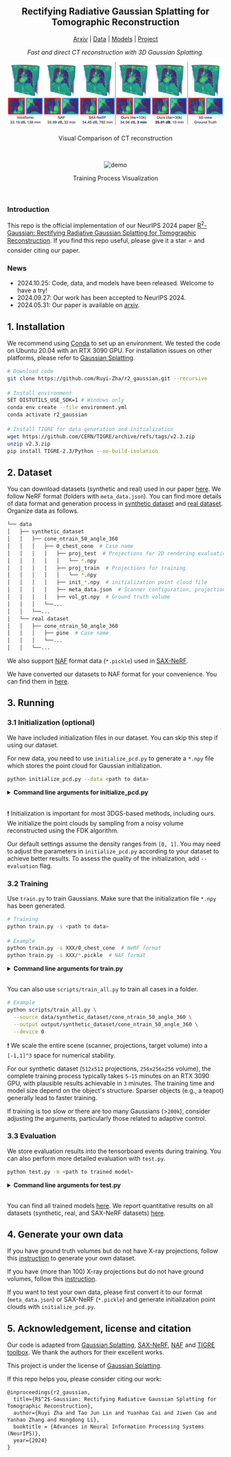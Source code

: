 &nbsp;

<div align="center">

<h2> Rectifying Radiative Gaussian Splatting for Tomographic Reconstruction </h2> 

[Arxiv](https://arxiv.org/abs/2405.20693) | [Data](https://drive.google.com/drive/folders/1YZ3w87XrCNyjDRos6gkY8zgT5hESl-PN?usp=sharing) | [Models](https://drive.google.com/drive/folders/1HIvO7aS2gbp7Qx3ceHiRSNoAKKS_VnjU?usp=sharing) | [Project](https://ruyi-zha.github.io/r2_gaussian/r2_gaussian.html)

*Fast and direct CT reconstruction with 3D Gaussian Splatting.*


![cover](assets/cover.png)

Visual Comparison of CT reconstruction

&nbsp;

![demo](assets/demo.gif)

Training Process Visualization

</div>


&nbsp;


### Introduction

This repo is the official implementation of our NeurIPS 2024 paper [R<sup>2</sup>-Gaussian: Rectifying Radiative Gaussian Splatting for Tomographic Reconstruction](https://arxiv.org/abs/2405.20693). If you find this repo useful, please give it a star ⭐ and consider citing our paper.

### News

* 2024.10.25: Code, data, and models have been released. Welcome to have a try!
* 2024.09.27: Our work has been accepted to NeurIPS 2024.
* 2024.05.31: Our paper is available on [arxiv](https://arxiv.org/abs/2405.20693).

## 1. Installation

We recommend using [Conda](https://docs.conda.io/en/latest/miniconda.html) to set up an environment. We tested the code on Ubuntu 20.04 with an RTX 3090 GPU. For installation issues on other platforms, please refer to [Gaussian Splatting](https://github.com/graphdeco-inria/gaussian-splatting).

```sh
# Download code
git clone https://github.com/Ruyi-Zha/r2_gaussian.git --recursive

# Install environment
SET DISTUTILS_USE_SDK=1 # Windows only
conda env create --file environment.yml
conda activate r2_gaussian

# Install TIGRE for data generation and initialization
wget https://github.com/CERN/TIGRE/archive/refs/tags/v2.3.zip
unzip v2.3.zip
pip install TIGRE-2.3/Python --no-build-isolation
```

## 2. Dataset

You can download datasets (synthetic and real) used in our paper [here](https://drive.google.com/drive/folders/1YZ3w87XrCNyjDRos6gkY8zgT5hESl-PN?usp=sharing). We follow NeRF format (folders with `meta_data.json`). You can find more details of data format and generation process in [synthetic dataset](data_generator/synthetic_dataset/README.md) and [real dataset](data_generator/real_dataset/README.md). Organize data as follows.

```sh
└── data
│   ├── synthetic_dataset
│   │   ├── cone_ntrain_50_angle_360
│   │   │   ├── 0_chest_cone  # Case name
│   │   │   │   ├── proj_test  # Projections for 2D rendering evaluation
│   │   │   │   │   └── *.npy
│   │   │   │   ├── proj_train  # Projections for training
│   │   │   │   │   └── *.npy
│   │   │   │   ├── init_*.npy  # initialization point cloud file
│   │   │   │   ├── meta_data.json  # Scanner configuration, projection parameters, etc.
│   │   │   │   ├── vol_gt.npy  # Ground truth volume
│   │   │   └──...
│   │   └──...
│   └── real dataset
│   │   ├── cone_ntrain_50_angle_360
│   │   │   ├── pine  # Case name
│   │   │   └──...
│   │   └──...
```

We also support [NAF](https://github.com/Ruyi-Zha/naf_cbct) format data (`*.pickle`) used in [SAX-NeRF](https://github.com/caiyuanhao1998/SAX-NeRF).

We have converted our datasets to NAF format for your convenience. You can find them in [here](https://drive.google.com/drive/folders/1YZ3w87XrCNyjDRos6gkY8zgT5hESl-PN?usp=sharing).

## 3. Running

### 3.1 Initialization (optional)

We have included initialization files in our dataset. You can skip this step if using our dataset.

For new data, you need to use `initialize_pcd.py` to generate a `*.npy` file which stores the point cloud for Gaussian initialization.

```sh
python initialize_pcd.py --data <path to data>
```

<details>
<summary><span style="font-weight: bold;">Command line arguments for initialize_pcd.py</span></summary>

##### --data

Path to the source directory containing `meta_data.json` or `*.pickle`.

##### --output

Path to the output `*.npy` file. `<path to data>/<data name>_init.npy` by default.

##### --evaluate

Add this flag to evaluate the 3D PSNR of initial Gaussians. It is used for debugging purpose since it uses the ground truth volume.

##### --recon_method

Method used for reconstructing initial volume. Now we support `fdk` (sample from FDK volume) or `random` (sample randomly). `fdk` by default.

##### --n_points

Number of points for initialization. `50000` by default.

##### --density_thresh

We sample voxels with density higher than the threshold. `0.05` by default.

##### --density_rescale

We empirically rescale the queried density value to account for occlusion. `0.15` by default.

##### --random_density_max

Maximum density for random initialization. `1.0` by default.

</details>
<br>

:exclamation: Initialization is important for most 3DGS-based methods, including ours. We initialize the point clouds by sampling from a noisy volume reconstructed using the FDK algorithm.

Our default settings assume the density ranges from `[0, 1]`. You may need to adjust the parameters in `initialize_pcd.py` according to your dataset to achieve better results. To assess the quality of the initialization, add `--evaluation` flag.

### 3.2 Training

Use `train.py` to train Gaussians. Make sure that the initialization file `*.npy` has been generated.

```sh
# Training
python train.py -s <path to data>

# Example
python train.py -s XXX/0_chest_cone  # NeRF format
python train.py -s XXX/*.pickle  # NAF format
```

<details>
<summary><span style="font-weight: bold;">Command line arguments for train.py</span></summary>

#### Dataset and Model

##### --source_path / -s

Path to the source directory containing `meta_data.json` or `*.pickle`.

##### --model_path / -m

Path where the trained model should be stored (```output/<random>``` by default).

##### --ply_path

Path to initialization point cloud `*.npy`. `<path to data>/init_<data name>.npy` by default.

##### --scale_min

Minimum scale of a Gaussian (expressed as a percentage of the volume size). `0.0005` by default.

##### --scale_max

Maximum scale of a Gaussian (expressed as a percentage of the volume size). `0.5` by default.

##### --eval

Add this flag to evaluate 2D rendering during training.

#### Optimizer

##### --iterations

Number of total iterations to train for, `30_000` by default.

##### --position_lr_init

Initial position learning rate, `0.0002` by default.
  
##### -position_lr_final

Initial position learning rate, `0.00002` by default.
  
##### --position_lr_max_steps

Number of steps (from 0) where position learning rate goes from `initial` to `final`. `30_000` by default.
  
##### --density_lr_init

Initial density learning rate, `0.01` by default.
  
##### --density_lr_final
  
Initial density learning rate, `0.001` by default.
  
##### --density_lr_max_steps
  
Number of steps (from 0) where density learning rate goes from `initial` to `final`. `30_000` by default.
  
##### --scaling_lr_init
  
Initial scaling learning rate, `0.005` by default.
  
##### --scaling_lr_final
  
Initial scaling learning rate, `0.0005` by default.
  
##### --scaling_lr_max_steps
  
Number of steps (from 0) where scaling learning rate goes from `initial` to `final`. `30_000` by default.
  
##### --rotation_lr_init
  
Initial rotation learning rate, `0.001` by default.
  
##### --rotation_lr_final
  
Initial rotation learning rate, `0.0001` by default.
  
##### --rotation_lr_max_steps
  
Number of steps (from 0) where rotation learning rate goes from `initial` to `final`. `30_000` by default.
  
##### --lambda_dssim

Weight of SSIM loss. `0.25` by default.
  
##### --lambda_tv
  
Weight of total variation loss. `0.05` by default.
  
##### --tv_vol_size
  
Size of tiny volume used for computing total variation. `32` by default.
  
##### --density_min_threshold
  
For adaptive control. Prune Gaussians with density less than this threshold. `0.00001` by default.
  
##### --densification_interval
  
How frequently to densify, `100` (every 100 iterations) by default.
  
##### --densify_from_iter
  
Iteration where densification starts, `500` by default.
  
##### --densify_until_iter
  
Iteration where densification stops, `15_000` by default.
  
##### --densify_grad_threshold
  
Limit that decides if points should be densified based on position gradient, `0.00005` by default.
  
##### --densify_scale_threshold
  
Densify Gaussians with 3D size larger than this threshold (expressed as a percentage of the volume size). `0.1` by default.
  
##### --max_screen_size
  
Prune Gaussians with 2D screen size larger than this threshold. `None` by default.
  
##### --max_scale
  
Prune Gaussians with 3D size larger than this threshold. `None` by default.
  
##### --max_num_gaussians
  
Stop denstification if Gaussians are more than this threshold. `500_000` by default.

#### Others
  
##### --test_iterations
  
Space-separated iterations at which the training script evaluate rendering and reconstruction performance over test set.
  
##### --save_iterations
  
Space-separated iterations at which the training script saves the Gaussian model.
  
##### --checkpoint_iterations
  
Space-separated iterations at which to store a checkpoint for continuing later, saved in the model directory.
  
##### --start_checkpoint
  
Path to a saved checkpoint to continue training from.
  
##### --quiet
  
Flag to omit any text written to standard out pipe.
  
##### --config
  
Path to `*.yml` file. If specified, overwrite other parameters.

</details>
<br>

You can also use `scripts/train_all.py` to train all cases in a folder.

```sh
# Example
python scripts/train_all.py \
  --source data/synthetic_dataset/cone_ntrain_50_angle_360 \
  --output output/synthetic_dataset/cone_ntrain_50_angle_360 \
  --device 0
```

:exclamation:  We scale the entire scene (scanner, projections, target volume) into a `[-1,1]^3` space for numerical stability.

For our synthetic dataset (`512x512` projections, `256x256x256` volume), the complete training process typically takes `5–15` minutes on an RTX 3090 GPU, with plausible results achievable in `3` minutes. The training time and model size depend on the object's structure. Sparser objects (e.g., a teapot) generally lead to faster training.

If training is too slow or there are too many Gaussians (>`200k`), consider adjusting the arguments, particularly those related to adaptive control.

### 3.3 Evaluation

We store evaluation results into the tensorboard events during training. You can also perform more detailed evaluation with `test.py`.

```sh
python test.py -m <path to trained model>
```

<details>
<summary><span style="font-weight: bold;">Command line arguments for test.py</span></summary>

##### --model_path / -m
  
Path where the trained model should be stored. ```output/<random>``` by default.
  
##### --source_path / -s
  
Path to the source directory containing `meta_data.json` or `*.pickle`. If not set, it will be automatically loaded from the model path.
  
##### --iterations
  
Iterations for evaluation. `-1` (latest iteration) by default.
  
##### --skip_render_train
  
Flag to skip rendering the training set.
  
##### --skip_render_test
  
Flag to skip rendering the testing set.
  
##### --skip_recon
  
Flag to skip reconstructing the volume.

</details>
<br>

You can find all trained models [here](https://drive.google.com/drive/folders/1HIvO7aS2gbp7Qx3ceHiRSNoAKKS_VnjU?usp=sharing). We report quantitative results on all datasets (synthetic, real, and SAX-NeRF datasets) [here](assets/results.md).

## 4. Generate your own data

If you have ground truth volumes but do not have X-ray projections, follow this [instruction](data_generator/synthetic_dataset/README.md) to generate your own dataset.

If you have (more than 100) X-ray projections but do not have ground volumes, follow this [instruction](data_generator/real_dataset/README.md).

If you want to test your own data, please first convert it to our format (`meta_data.json`) or SAX-NeRF (`*.pickle`) and generate initialization point clouds with `initialize_pcd.py`.

## 5. Acknowledgement, license and citation

Our code is adapted from [Gaussian Splatting](https://github.com/graphdeco-inria/gaussian-splatting), [SAX-NeRF](https://github.com/caiyuanhao1998/SAX-NeRF), [NAF](https://github.com/Ruyi-Zha/naf_cbct) and [TIGRE toolbox](https://github.com/CERN/TIGRE.git). We thank the authors for their excellent works.

This project is under the license of [Gaussian Splatting](https://github.com/graphdeco-inria/gaussian-splatting).

If this repo helps you, please consider citing our work:

```
@inproceedings{r2_gaussian,
  title={R$^2$-Gaussian: Rectifying Radiative Gaussian Splatting for Tomographic Reconstruction},
  author={Ruyi Zha and Tao Jun Lin and Yuanhao Cai and Jiwen Cao and Yanhao Zhang and Hongdong Li},
  booktitle = {Advances in Neural Information Processing Systems (NeurIPS)},
  year={2024}
}
```
